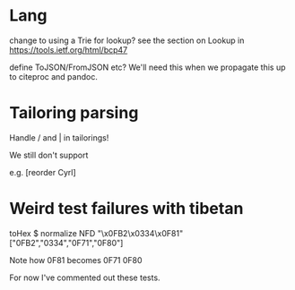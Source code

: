 # Lang

change to using a Trie for lookup?  see
the section on Lookup in https://tools.ietf.org/html/bcp47

define ToJSON/FromJSON etc?
We'll need this when we propagate this up to citeproc and
pandoc.

# Tailoring parsing

Handle / and | in tailorings!

We still don't support

e.g. [reorder Cyrl]

# Weird test failures with tibetan

 toHex $ normalize NFD "\x0FB2\x0334\x0F81"
["0FB2","0334","0F71","0F80"]

Note how 0F81 becomes 0F71 0F80

For now I've commented out these tests.

